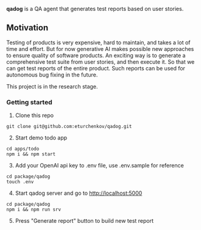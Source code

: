 **qadog** is a QA agent that generates test reports based on user stories.

## Motivation

Testing of products is very expensive, hard to maintain, and takes a lot of time and effort. But for now generative AI makes possible new approaches to ensure quality of software products. An exciting way is to generate a comprehensive test suite from user stories, and then execute it. So that we can get test reports of the entire product. Such reports can be used for autonomous bug fixing in the future.

This project is in the research stage.

### Getting started

1. Clone this repo
```
git clone git@github.com:eturchenkov/qadog.git
```
2. Start demo todo app 
```
cd apps/todo
npm i && npm start
```
3. Add your OpenAI api key to .env file, use .env.sample for reference
```
cd package/qadog
touch .env
```
4. Start qadog server and go to [http://localhost:5000](http://localhost:5000)
```
cd package/qadog
npm i && npm run srv
```
5. Press "Generate report" button to build new test report

